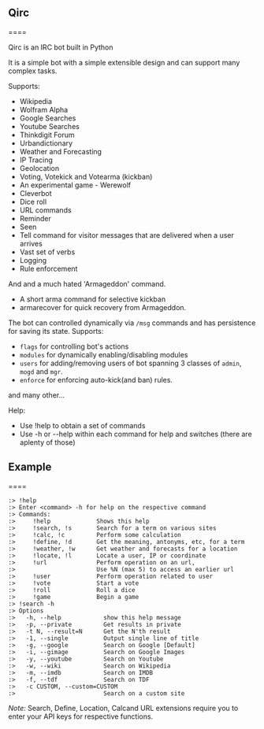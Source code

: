 ## Qirc ##
====

Qirc is an IRC bot built in Python

It is a simple bot with a simple extensible design and can support many complex tasks.

Supports:
* Wikipedia
* Wolfram Alpha
* Google Searches
* Youtube Searches
* Thinkdigit Forum
* Urbandictionary
* Weather and Forecasting
* IP Tracing
* Geolocation
* Voting, Votekick and Votearma (kickban)
* An experimental game - Werewolf 
* Cleverbot
* Dice roll
* URL commands
* Reminder
* Seen
* Tell command for visitor messages that are delivered when a user arrives
* Vast set of verbs
* Logging
* Rule enforcement
  
  
And and a much hated 'Armageddon' command.
* A short arma command for selective kickban
* armarecover for quick recovery from Armageddon.

The bot can controlled dynamically via `/msg` commands and has persistence for saving its state.
Supports:
* `flags` for controlling bot's actions
* `modules` for dynamically enabling/disabling modules
* `users` for adding/removing users of bot spanning 3 classes of `admin`, `mogd` and `mgr`.
* `enforce` for enforcing auto-kick(and ban) rules.

and many other...
  
Help:
* Use !help to obtain a set of commands
* Use -h or --help within each command for help and switches (there are aplenty of those)
  
  
## Example ##
====

```plaintext
:> !help  
:> Enter <command> -h for help on the respective command  
:> Commands:    
:>     !help             Shows this help  
:>     !search, !s       Search for a term on various sites  
:>     !calc, !c         Perform some calculation  
:>     !define, !d       Get the meaning, antonyms, etc, for a term  
:>     !weather, !w      Get weather and forecasts for a location  
:>     !locate, !l       Locate a user, IP or coordinate  
:>     !url              Perform operation on an url,    
:>                       Use %N (max 5) to access an earlier url  
:>     !user             Perform operation related to user  
:>     !vote             Start a vote  
:>     !roll             Roll a dice  
:>     !game             Begin a game    
:> !search -h  
:> Options  
:>   -h, --help            show this help message  
:>   -p, --private         Get results in private  
:>   -t N, --result=N      Get the N'th result  
:>   -1, --single          Output single line of title  
:>   -g, --google          Search on Google [Default]  
:>   -i, --gimage          Search on Google Images  
:>   -y, --youtube         Search on Youtube  
:>   -w, --wiki            Search on Wikipedia  
:>   -m, --imdb            Search on IMDB  
:>   -f, --tdf             Search on TDF  
:>   -c CUSTOM, --custom=CUSTOM  
:>                         Search on a custom site
```


*Note:* Search, Define, Location, Calcand URL extensions require you to enter your API keys for respective functions.